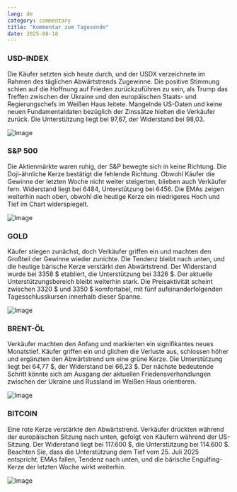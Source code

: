 ```yaml
---
lang: de
category: commentary
title: "Kommentar zum Tagesende"
date: 2025-08-18
---
```


### USD-INDEX

Die Käufer setzten sich heute durch, und der USDX verzeichnete im Rahmen des täglichen Abwärtstrends Zugewinne. Die positive Stimmung schien auf die Hoffnung auf Frieden zurückzuführen zu sein, als Trump das Treffen zwischen der Ukraine und den europäischen Staats- und Regierungschefs im Weißen Haus leitete. Mangelnde US-Daten und keine neuen Fundamentaldaten bezüglich der Zinssätze hielten die Verkäufer zurück. Die Unterstützung liegt bei 97,67, der Widerstand bei 98,03.

![Image](https://markleighedu.github.io/img/Aug-2025/18-Aug-2025/usdindex.jpg)

### S&P 500

Die Aktienmärkte waren ruhig, der S&P bewegte sich in keine Richtung. Die Doji-ähnliche Kerze bestätigt die fehlende Richtung. Obwohl Käufer die Gewinne der letzten Woche nicht weiter steigerten, blieben auch Verkäufer fern. Widerstand liegt bei 6484, Unterstützung bei 6456. Die EMAs zeigen weiterhin nach oben, obwohl die heutige Kerze ein niedrigeres Hoch und Tief im Chart widerspiegelt.

![Image](https://markleighedu.github.io/img/Aug-2025/18-Aug-2025/sp500.jpg)

### GOLD

Käufer stiegen zunächst, doch Verkäufer griffen ein und machten den Großteil der Gewinne wieder zunichte. Die Tendenz bleibt nach unten, und die heutige bärische Kerze verstärkt den Abwärtstrend. Der Widerstand wurde bei 3358 $ etabliert, die Unterstützung bei 3326 $. Der aktuelle Unterstützungsbereich bleibt weiterhin stark. Die Preisaktivität scheint zwischen 3320 $ und 3350 $ komfortabel, mit fünf aufeinanderfolgenden Tagesschlusskursen innerhalb dieser Spanne.

![Image](https://markleighedu.github.io/img/Aug-2025/18-Aug-2025/gold.jpg)

### BRENT-ÖL

Verkäufer machten den Anfang und markierten ein signifikantes neues Monatstief. Käufer griffen ein und glichen die Verluste aus, schlossen höher und ergänzten den Abwärtstrend um eine grüne Kerze. Die Unterstützung liegt bei 64,77 $, der Widerstand bei 66,23 $. Der nächste bedeutende Schritt könnte sich am Ausgang der aktuellen Friedensverhandlungen zwischen der Ukraine und Russland im Weißen Haus orientieren.

![Image](https://markleighedu.github.io/img/Aug-2025/18-Aug-2025/brentoil.jpg)

### BITCOIN

Eine rote Kerze verstärkte den Abwärtstrend. Verkäufer drückten während der europäischen Sitzung nach unten, gefolgt von Käufern während der US-Sitzung. Der Widerstand liegt bei 117.600 $, die Unterstützung bei 114.600 $. Beachten Sie, dass die Unterstützung dem Tief vom 25. Juli 2025 entspricht. EMAs fallen, Tendenz nach unten, und die bärische Engulfing-Kerze der letzten Woche wirkt weiterhin.

![Image](https://markleighedu.github.io/img/Aug-2025/18-Aug-2025/bitcoin.jpg)


